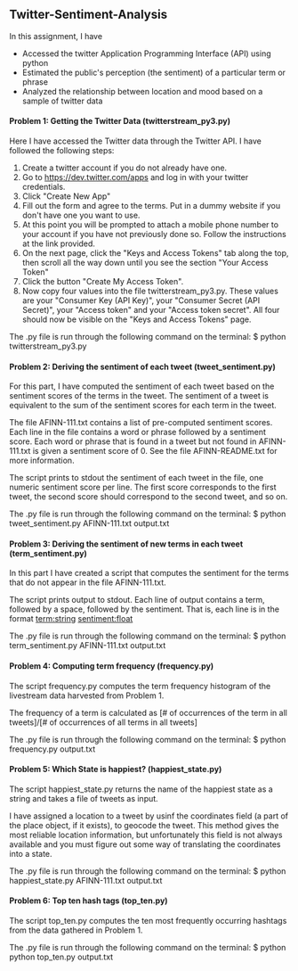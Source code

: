 ## Twitter-Sentiment-Analysis

In this assignment, I have

* Accessed the twitter Application Programming Interface (API) using python
* Estimated the public's perception (the sentiment) of a particular term or phrase
* Analyzed the relationship between location and mood based on a sample of twitter data

#### Problem 1: Getting the Twitter Data (twitterstream_py3.py)
Here I have accessed the Twitter data through the Twitter API. I have followed the following steps:

1. Create a twitter account if you do not already have one.
2. Go to https://dev.twitter.com/apps and log in with your twitter credentials.
3. Click "Create New App"
4. Fill out the form and agree to the terms. Put in a dummy website if you don't have one you want to use.
5. At this point you will be prompted to attach a mobile phone number to your account if you have not previously done so. Follow the instructions at the link provided.
6. On the next page, click the "Keys and Access Tokens" tab along the top, then scroll all the way down until you see the section "Your Access Token"
7. Click the button "Create My Access Token".
8. Now copy four values into the file twitterstream_py3.py. These values are your "Consumer Key (API Key)", your "Consumer Secret (API Secret)", your "Access token" and your "Access token secret". All four should now be visible on the "Keys and Access Tokens" page. 

The .py file is run through the following command on the terminal:
$ python twitterstream_py3.py

#### Problem 2: Deriving the sentiment of each tweet (tweet_sentiment.py)
For this part, I have computed the sentiment of each tweet based on the sentiment scores of the terms in the tweet. 
The sentiment of a tweet is equivalent to the sum of the sentiment scores for each term in the tweet.

The file AFINN-111.txt contains a list of pre-computed sentiment scores. Each line in the file contains a word or phrase followed by a sentiment score. Each word or phrase that is found in a tweet but not found in AFINN-111.txt is given a sentiment score of 0. 
See the file AFINN-README.txt for more information.

The script prints to stdout the sentiment of each tweet in the file, one numeric sentiment score per line. The first score corresponds to the first tweet, the second score should correspond to the second tweet, and so on. 

The .py file is run through the following command on the terminal:
$ python tweet_sentiment.py AFINN-111.txt output.txt

#### Problem 3: Deriving the sentiment of new terms in each tweet (term_sentiment.py)
In this part I have created a script that computes the sentiment for the terms that do not appear in the file AFINN-111.txt.

The script prints output to stdout. Each line of output contains a term, followed by a space, followed by the sentiment. That is, each line is in the format <term:string> <sentiment:float>

The .py file is run through the following command on the terminal:
$ python term_sentiment.py AFINN-111.txt output.txt

#### Problem 4: Computing term frequency (frequency.py)
The script frequency.py computes the term frequency histogram of the livestream data harvested from Problem 1.

The frequency of a term is calculated as [# of occurrences of the term in all tweets]/[# of occurrences of all terms in all tweets]

The .py file is run through the following command on the terminal:
$ python frequency.py output.txt

#### Problem 5: Which State is happiest? (happiest_state.py)
The script happiest_state.py returns the name of the happiest state as a string and takes a file of tweets as input. 

I have assigned a location to a tweet by usinf the coordinates field (a part of the place object, if it exists), to geocode the tweet. This method gives the most reliable location information, but unfortunately this field is not always available and you must figure out some way of translating the coordinates into a state.

The .py file is run through the following command on the terminal:
$ python happiest_state.py AFINN-111.txt output.txt

#### Problem 6: Top ten hash tags (top_ten.py)
The script top_ten.py computes the ten most frequently occurring hashtags from the data gathered in Problem 1.

The .py file is run through the following command on the terminal:
$ python python top_ten.py output.txt





